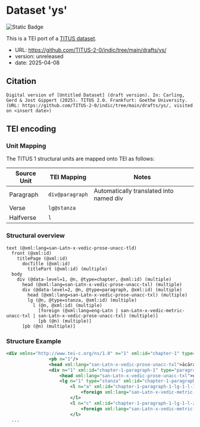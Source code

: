 # Dataset 'ys'

![Static Badge](https://img.shields.io/badge/TEI_validation-passing-green)

This is a TEI port of a [TITUS dataset](http://titus.uni-frankfurt.de/texte/etcs/ind/aind/ved/yvw/dhs/ys/ys.htm).

* URL: https://github.com/TITUS-2-0/indic/tree/main/drafts/ys/
* version: unreleased
* date: 2025-04-08

## Citation
```text
Digital version of [Untitled Dataset] (draft version). In: Carling, Gerd & Jost Gippert (2025). TITUS 2.0. Frankfurt: Goethe University. (URL: https://github.com/TITUS-2-0/indic/tree/main/drafts/ys/, visited on <insert date>)
```

## TEI encoding


### Unit Mapping
The TITUS 1 structural units are mapped onto TEI as follows:

| Source Unit | TEI Mapping | Notes |
|-------------|-------------|-------|
| Paragraph | `div@paragraph` | Automatically translated into named div |
| Verse | `lg@stanza` |  |
| Halfverse | `l` |  |

### Structural overview
```text
text (@xml:lang=san-Latn-x-vedic-prose-unacc-tld)
  front (@xml:id)
    titlePage (@xml:id)
      docTitle (@xml:id)
        titlePart (@xml:id) (multiple)
  body
    div (@data-level=1, @n, @type=chapter, @xml:id) (multiple)
      head (@xml:lang=san-Latn-x-vedic-prose-unacc-txl) (multiple)
      div (@data-level=2, @n, @type=paragraph, @xml:id) (multiple)
        head (@xml:lang=san-Latn-x-vedic-prose-unacc-txl) (multiple)
        lg (@n, @type=stanza, @xml:id) (multiple)
          l (@n, @xml:id) (multiple)
            [foreign (@xml:lang=eng-Latn | san-Latn-x-vedic-metric-unacc-txl | san-Latn-x-vedic-prose-unacc-txl) (multiple)]
            [pb (@n) (multiple)]
      [pb (@n) (multiple)]
```

### Structure Example

```xml
<div xmlns="http://www.tei-c.org/ns/1.0" n="1" xml:id="chapter-1" type="chapter" data-level="1">
				<pb n="1"/>
				<head xml:lang="san-Latn-x-vedic-prose-unacc-txl">ācāra-adʰyāya</head>
				<div n="1" xml:id="chapter-1-paragraph-1" type="paragraph" data-level="2">
					<head xml:lang="san-Latn-x-vedic-prose-unacc-txl">upodgʰāta-prakaraṇam</head>
					<lg n="1" type="stanza" xml:id="chapter-1-paragraph-1-lg-1">
						<l n="a" xml:id="chapter-1-paragraph-1-lg-1-l-1">
							<foreign xml:lang="san-Latn-x-vedic-metric-unacc-txl">yogi-īśvaram yājñavalkyam \sampūjya munayo_\abruvan /</foreign>
						</l>
						<l n="c" xml:id="chapter-1-paragraph-1-lg-1-l-2">
							<foreign xml:lang="san-Latn-x-vedic-metric-unacc-txl">varṇa-āśrama-itarāṇām no \brūhi dʰarmān aśeṣataḥ //</foreign>
						</l>
  ...
```
